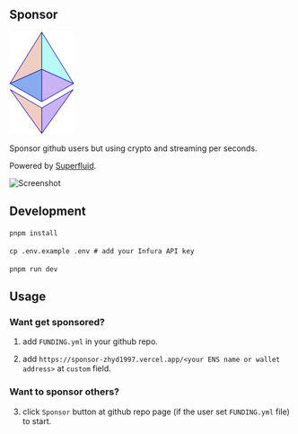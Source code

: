 ## Sponsor

![logo](./public/logo.png)

Sponsor github users but using crypto and streaming per seconds.

Powered by [Superfluid](https://superfluid.finance).

![Screenshot](https://ik.imagekit.io/1winv85cn8g/Sponsor/demo.png)

## Development
```shell
pnpm install

cp .env.example .env # add your Infura API key

pnpm run dev
```

## Usage

### Want get sponsored?

1. add `FUNDING.yml` in your github repo.

2. add `https://sponsor-zhyd1997.vercel.app/<your ENS name or wallet address>` at `custom` field.

### Want to sponsor others?

3. click `Sponsor` button at github repo page (if the user set `FUNDING.yml` file) to start.
